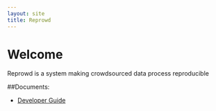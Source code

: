 ```yaml
---
layout: site
title: Reprowd
---
```


# Welcome

Reprowd is a system making crowdsourced data process reproducible


##Documents:

* [Developer Guide](dev_guide.html)
